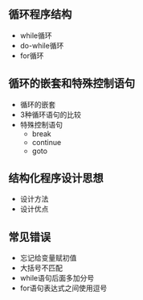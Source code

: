## 循环程序结构

- while循环
- do-while循环
- for循环

## 循环的嵌套和特殊控制语句

- 循环的嵌套
- 3种循环语句的比较
- 特殊控制语句
  - break
  - continue
  - goto

## 结构化程序设计思想

- 设计方法
- 设计优点

## 常见错误

- 忘记给变量赋初值
- 大括号不匹配
- while语句后面多加分号
- for语句表达式之间使用逗号

